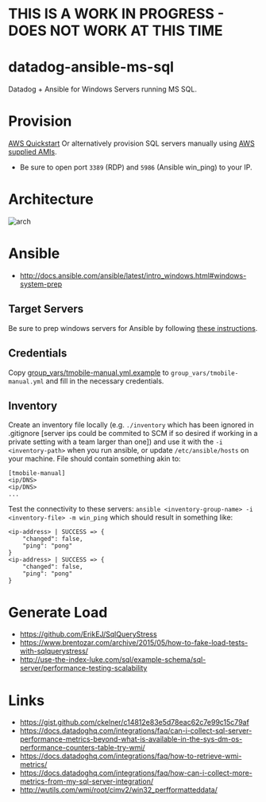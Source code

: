 # THIS IS A WORK IN PROGRESS - DOES NOT WORK AT THIS TIME

# datadog-ansible-ms-sql
Datadog + Ansible for Windows Servers running MS SQL.

# Provision
[AWS Quickstart](https://docs.aws.amazon.com/quickstart/latest/sql/welcome.html)
Or alternatively provision SQL servers manually using [AWS supplied AMIs](https://aws.amazon.com/windows/resources/amis/).

- Be sure to open port `3389` (RDP) and `5986` (Ansible win_ping) to your IP.

# Architecture
![arch](https://docs.aws.amazon.com/quickstart/latest/sql/images/sql-server-on-aws-architecture.png)

# Ansible
- http://docs.ansible.com/ansible/latest/intro_windows.html#windows-system-prep

## Target Servers
Be sure to prep windows servers for Ansible by following [these instructions](http://docs.ansible.com/ansible/latest/intro_windows.html#windows-system-prep).

## Credentials
Copy [group_vars/tmobile-manual.yml.example](./group_vars/tmobile-manual.yml.example) to `group_vars/tmobile-manual.yml` and fill in the necessary credentials.

## Inventory
Create an inventory file locally (e.g. `./inventory` which has been ignored in .gitignore [server ips could be commited to SCM if so desired if working in a private setting with a team larger than one]) and use it with the `-i <inventory-path>` when you run ansible, or update `/etc/ansible/hosts` on your machine. File should contain something akin to:

```
[tmobile-manual]
<ip/DNS>
<ip/DNS>
...
```

Test the connectivity to these servers: `ansible <inventory-group-name> -i <inventory-file> -m win_ping` which should result in something like:
```
<ip-address> | SUCCESS => {
    "changed": false,
    "ping": "pong"
}
<ip-address> | SUCCESS => {
    "changed": false,
    "ping": "pong"
}
```

# Generate Load
- https://github.com/ErikEJ/SqlQueryStress
- https://www.brentozar.com/archive/2015/05/how-to-fake-load-tests-with-sqlquerystress/
- http://use-the-index-luke.com/sql/example-schema/sql-server/performance-testing-scalability

# Links
- https://gist.github.com/ckelner/c14812e83e5d78eac62c7e99c15c79af
- https://docs.datadoghq.com/integrations/faq/can-i-collect-sql-server-performance-metrics-beyond-what-is-available-in-the-sys-dm-os-performance-counters-table-try-wmi/
- https://docs.datadoghq.com/integrations/faq/how-to-retrieve-wmi-metrics/
- https://docs.datadoghq.com/integrations/faq/how-can-i-collect-more-metrics-from-my-sql-server-integration/
- http://wutils.com/wmi/root/cimv2/win32_perfformatteddata/
